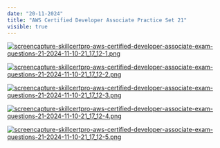 ```yaml
---
date: "20-11-2024"
title: "AWS Certified Developer Associate Practice Set 21"
visible: true
---
```

<a href="/blog/images/screencapture-skillcertpro-aws-certified-developer-associate-exam-questions-21-2024-11-10-21_17_12-1.png" target="_blank"><img src="/blog/images/screencapture-skillcertpro-aws-certified-developer-associate-exam-questions-21-2024-11-10-21_17_12-1.png" alt="screencapture-skillcertpro-aws-certified-developer-associate-exam-questions-21-2024-11-10-21_17_12-1.png" /></a>

<a href="/blog/images/screencapture-skillcertpro-aws-certified-developer-associate-exam-questions-21-2024-11-10-21_17_12-2.png" target="_blank"><img src="/blog/images/screencapture-skillcertpro-aws-certified-developer-associate-exam-questions-21-2024-11-10-21_17_12-2.png" alt="screencapture-skillcertpro-aws-certified-developer-associate-exam-questions-21-2024-11-10-21_17_12-2.png" /></a>

<a href="/blog/images/screencapture-skillcertpro-aws-certified-developer-associate-exam-questions-21-2024-11-10-21_17_12-3.png" target="_blank"><img src="/blog/images/screencapture-skillcertpro-aws-certified-developer-associate-exam-questions-21-2024-11-10-21_17_12-3.png" alt="screencapture-skillcertpro-aws-certified-developer-associate-exam-questions-21-2024-11-10-21_17_12-3.png" /></a>

<a href="/blog/images/screencapture-skillcertpro-aws-certified-developer-associate-exam-questions-21-2024-11-10-21_17_12-4.png" target="_blank"><img src="/blog/images/screencapture-skillcertpro-aws-certified-developer-associate-exam-questions-21-2024-11-10-21_17_12-4.png" alt="screencapture-skillcertpro-aws-certified-developer-associate-exam-questions-21-2024-11-10-21_17_12-4.png" /></a>

<a href="/blog/images/screencapture-skillcertpro-aws-certified-developer-associate-exam-questions-21-2024-11-10-21_17_12-5.png" target="_blank"><img src="/blog/images/screencapture-skillcertpro-aws-certified-developer-associate-exam-questions-21-2024-11-10-21_17_12-5.png" alt="screencapture-skillcertpro-aws-certified-developer-associate-exam-questions-21-2024-11-10-21_17_12-5.png" /></a>
